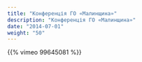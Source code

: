 ```yaml
---
title: "Конференція ГО «Малинщина»"
description: "Конференція ГО «Малинщина»"
date: "2014-07-01"
weight: "50"
---
```


{{% vimeo 99645081 %}}
